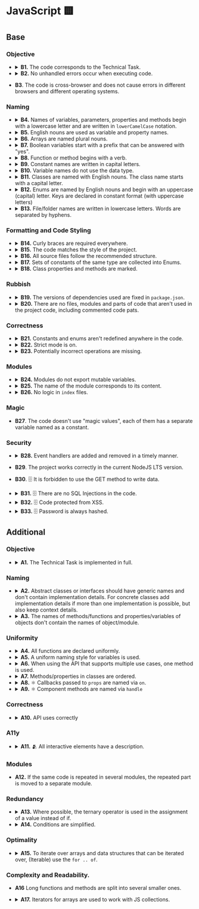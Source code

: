# JavaScript 🟨

## Base

### Objective

- <details>
    <summary>
      <b>B1.</b> The code corresponds to the Technical Task.
    </summary>
    <p>

      All the mandatory tasks of the TT have been fulfilled.

    </p>
  </details>

- <details>
    <summary>
      <b>B2.</b> No unhandled errors occur when executing code.
    </summary>
    <p>

      Data loading and working with the app, no errors occur, the app doesn't break.

    </p>
  </details>

- **B3**. The code is cross-browser and does not cause errors in different browsers and different operating systems.

### Naming

- <details>
    <summary>
      <b>B4.</b> Names of variables, parameters, properties and methods begin with a lowercase letter and are written in <code>lowerCamelCase</code> notation.
    </summary>
    <p>

      `Enums`, <code>Classes</code> and <code>Types</code> are exceptions.

    </p>
  </details>

- <details>
    <summary>
      <b>B5.</b> English nouns are used as variable and property names.
    </summary>
    <p>

      Abbreviations in words are prohibited. Abbreviated variable names can be used only if the name is common (<code>err</code>, <code>xhr</code>, <code>evt</code>, <code>src</code>, <code>i</code> and etc).

    </p>
  </details>

- <details>
    <summary>
      <b>B6.</b> Arrays are named plural nouns.
    </summary>
    <p>

      Bad:

      ```javascript
      const age = [10, 15, 22];
      const name = ['John', 'Pit', 'Brew'];

      const cat = {
        name: 'Pit',
        friend: ['Nike', 'Sof', 'Kat'],
      };
      ```

      Good:

      ```javascript
      const ages = [10, 15, 22];
      const names = ['John', 'Pit', 'Brew'];

      const cat = {
        name: 'Pit',
        friends: ['Nike', 'Sof', 'Kat'],
      };
      ```

    </p>
  </details>

- <details>
    <summary>
      <b>B7.</b> Boolean variables start with a prefix that can be answered with "yes".
    </summary>
    <p>

      Bad:

      ```javascript
      const login = true;

      const isNotRemoved = Boolean(!payload);
      if (isNotRemoved) {
      }

      const cat = {
        name: 'Pit',
        friend: false,
      };
      ```

      Good:

      ```javascript
      const isLogin = true;

      const isRemoved = Boolean(payload);
      if (!isRemoved) {
      }

      const cat = {
        name: 'Pit',
        hasFriends: false,
      };
      ```

    </p>
  </details>

- <details>
    <summary>
      <b>B8.</b> Function or method begins with a verb.
    </summary>
    <p>

      Exceptions:

      1. Functions constructors.
      2. Handler functions or callbacks.

      Bad:

      ```javascript
      const action = (names) => {
        console.log(names);
      };

      const cat = {
        name: 'Pit',
        action() {
          console.log('Meow');
        },
      };

      const randomNumber = () => Math.random();
      ```

      Good:

      ```javascript
      const printNames = (names) => {
        console.log(names);
      };

      const cat = {
        name: 'Pit',
        say() {
          console.log('Meow');
        },
      };

      const getRandomNumber = () => Math.random();
      ```

    </p>
  </details>

- <details>
    <summary>
      <b>B9.</b> Constant names are written in capital letters.
    </summary>
    <p>

      Words are separated by underscores (`UPPER_SNAKE_CASE`), for example:

      ```javascript
      const MAX_HEIGHT = 6996;
      const IDX_NOT_FOUND = -1;
      ```

    </p>
  </details>

- <details>
    <summary>
      <b>B10.</b> Variable names do not use the data type.
    </summary>
    <p>

      Bad:

      ```javascript
      const filtersArray = ['all', 'past', 'feature'];

      const catObject = {
        name: 'Pit',
        age: 7,
      };
      ```

      Good:

      ```javascript
      const filters = ['all', 'past', 'feature'];

      const cat = {
        name: 'Pit',
        age: 7,
      };
      ```

    </p>
  </details>

- <details>
    <summary>
      <b>B11.</b> Classes are named with English nouns. The class name starts with a capital letter.
    </summary>
    <p>

      Bad:

      ```typescript
      class wizard {}
      ```

      Good:

      ```typescript
      // class
      class Wizard {}
      ```

    </p>
  </details>

- <details>
    <summary>
      <b>B12.</b> Enums are named by English nouns and begin with an uppercase (capital) letter. Keys are declared in constant format (with uppercase letters)
    </summary>
    <p>

      Bad:

      ```typescript
      const statusCodes = {
        ok: 200,
        notFound: 404,
        badRequest: 400,
      };

      enum STATUS_CODE {
        Ok = 200,
        NotFound = 404,
        BadRequest = 400,
      }
      ```

      Good:

      ```typescript
      const StatusCode = {
        OK: 200,
        NOT_FOUND: 404,
        BAD_REQUEST: 400,
      };

      enum StatusCode {
        OK = 200,
        NOT_FOUND = 404,
        BAD_REQUEST = 400,
      }
      ```

    </p>
  </details>

- <details>
    <summary>
      <b>B13.</b> File/folder names are written in lowercase letters. Words are separated by hyphens.
    </summary>
    <p>

      In order to avoid name conflicts in different operating systems, it is better to use the least conflicting way of naming files - lowercase letters separated by a hyphen.

      Bad

      ```typescript
      // src/components/common/Button/Button.tsx
      // src/services/UserService/UserService.ts
      ```

      Good

      ```typescript
      // src/components/common/button/button.tsx
      // src/services/user-service/user-service.ts
      ```

    </p>
  </details>

### Formatting and Code Styling

- <details>
    <summary>
      <b>B14.</b> Curly braces are required everywhere.
    </summary>
    <p>

      In any constructions that imply the use of a code block (curly braces), such as `for`, `while`, `if`, `switch`, `function`, the code block is necessarily used, even if the statement consists of one line.

      Bad

      ```typescript
      if (x % 2 === 1) isEven = false;

      switch (actionType) {
        case ActionType.START_LOADING:
          return {
            ...state,
            isLoading: true,
          };
        case ActionType.END_LOADING:
          return {
            ...state,
            isLoading: false,
          };
      }
      ```

      Good

      ```typescript
      if (x % 2 === 1) {
        isEven = false;
      }

      switch (actionType) {
        case ActionType.START_LOADING: {
          return {
            ...state,
            isLoading: true,
          };
        }
        case ActionType.END_LOADING: {
          return {
            ...state,
            isLoading: false,
          };
        }
      }
      ```

      The exceptions are single-line arrow functions, which can be used without the required blocks of code:

      ```typescript
      const checkedCheckboxes = checkboxes.filter((checkbox) => checkbox.checked);
      ```

    </p>
  </details>

- <details>
    <summary>
      <b>B15.</b> The code matches the style of the project.
    </summary>
    <p>

      There are no errors when checking the project with `ESLint`, `Stylelint` and `EditorConfigChecker`.

      Rules aren't overridden anywhere in the source code.

    </p>
  </details>

- <details>
    <summary>
      <b>B16.</b> All source files follow the recommended structure.
    </summary>
    <p>

      ```typescript
      // 1. Imports
      import { getUniqueItems } from 'helpers';

      // 2. Data structures/types
      const COLORS = ['red', 'green', 'blue'];

      // 3. Declaring variables whose value is known before the program starts
      const colorPicker = document.querySelector('.color-picker');

      // 4. Functions
      const getUniqueColors = (userColors, defaultColors) => {
        return getUniqueItems(userColors, defaultColors);
      };

      // 5. Program code
      const rightColors = getColorsIntersection(colorPicker.value, DEFAULT_COLORS);

      // 6. Exports
      export { rightColors };
      ```

      Some blocks may be missing, but the rest should still adhere to the order.

    </p>
  </details>

- <details>
    <summary>
      <b>B17.</b> Sets of constants of the same type are collected into Enums.
    </summary>
    <p>

      Bad:

      ```typescript
      const LOAD_USERS_START = 'LOAD_USERS_START';
      const LOAD_USERS_END = 'LOAD_USERS_END';
      const LOAD_USERS_ERROR = 'LOAD_USERS_ERROR';
      ```

      Good:

      ```typescript
        const UsersActionType = {
          LOAD_USERS_START: 'LOAD_USERS_START',
          LOAD_USERS_END: 'LOAD_USERS_END',
          LOAD_USERS_ERROR: 'LOAD_USERS_ERROR'
        }

        // or

        enum UsersActionType = {
          LOAD_USERS_START = 'LOAD_USERS_START',
          LOAD_USERS_END = 'LOAD_USERS_END',
          LOAD_USERS_ERROR = 'LOAD_USERS_ERROR'
        }
      ```

    </p>
    <p>
      Note: constants that are used in the same context, but has different purposes should be split into different enums or separate constants

      Bad:

      ```typescript
      const CompensationComputation = {
        HOLIDAY_COMPENSATION: 1.7,
        OVERTIME_COMPENSATION: 1.5,
        OVERTIME_THRESHOLD: 1.1, //related not to compensation rate, but to overtime hours calculation
      };
      ```

      Good:

      ```typescript
      const CompensationCoefficient = {
        HOLIDAY_COMPENSATION: 1.7,
        OVERTIME_COMPENSATION: 1.5,
      };

      const OVERTIME_THRESHOLD = 1.1;
      ```

    </p>
  </details>

- <details>
    <summary>
      <b>B18.</b> Class properties and methods are marked.
    </summary>
    <p>

      Bad:

      ```typescript
      class Animal {
        constructor({ name }) {
          this.privateName = name;
        }

        getPrivateName() {
          return this.privateName;
        }
      }
      ```

      Good:

      ```typescript
      class Animal {
        constructor({ name }) {
          this._privateName = name;
        }

        getPrivateName() {
          return this._privateName;
        }
      }

      // or

      class Animal {
        constructor({ name }) {
          this.#privateName = name;
        }

        getPrivateName() {
          return this.#privateName;
        }
      }

      // or

      class Animal {
        private privateName;

        constructor({ name }) {
          this.privateName = name;
        }

        private getPrivateName() {
          return this.privateName;
        }
      }
      ```

    </p>
  </details>

### Rubbish

- <details>
    <summary>
      <b>B19.</b> The versions of dependencies used are fixed in <code>package.json</code>.
    </summary>
    <p>

      The dependency lists in the package.json file indicate the exact versions of the packages used. The version must be specified. `^`, `*` and `~` are not allowed.

    </p>
  </details>

- <details>
    <summary>
      <b>B20.</b> There are no files, modules and parts of code that aren't used in the project code, including commented code pats.
    </summary>
    <p>

      There are no script files that are "dead code" that is never executed.

    </p>
  </details>

### Correctness

- <details>
    <summary>
      <b>B21.</b> Constants and enums aren't redefined anywhere in the code.
    </summary>
    <p>

      Constants and enum are read-only and are never redefined.

    </p>
  </details>

- <details>
    <summary>
      <b>B22.</b> Strict mode is on.
    </summary>
    <p>

      Unsafe constructions are prohibited in the code. The code runs in strict mode. The `'use strict'` directive is set at the beginning of js-files; or ES modules are used, which by default run in strict mode.

    </p>
  </details>

- <details>
    <summary>
      <b>B23.</b> Potentially incorrect operations are missing.
    </summary>
    <p>

      For example, incorrect addition of two operands as strings. The problem of concatenation precedence over addition.

      Bad:

      ```typescript
      new Date() + 1000;
      ```

      Good:

      ```typescript
      Number(new Date()) + 1000;
      ```

      Potentially incorrect operation of taking the integer part of a number.

      Bad:

      ```typescript
      const minutesNumber = ~~(seconds / 60);
      ```

      Good:

      ```typescript
      const minutesNumber = Math.trunc(seconds / 60);
      ```

    </p>
  </details>

### Modules

- <details>
    <summary>
      <b>B24.</b> Modules do not export mutable variables.
    </summary>
    <p>
      A module shouldn't export a variable whose value may change in the future.

      Bad:

      ```typescript
      let latestResult;

      export { latestResult };
      ```

      Good:

      ```typescript
      const latestResult = loadLatestResult();

      export { latestResult };
      ```

    </p>
  </details>

- <details>
    <summary>
      <b>B25.</b> The name of the module corresponds to its content.
    </summary>
    <p>

      Different logical parts of the code are placed in separate module files. The name of the module must match its content. For example, if the module contains the `GameView` class, then the name of the module should be `game-view.js`.

    </p>
  </details>

- <details>
    <summary>
      <b>B26.</b> No logic in <code>index</code> files.
    </summary>
    <p>

      Files named `index` are used for export only. They should not contain additional code that can be used in other parts of the application.

      Bad:

      ```typescript
      // logger/index.ts
      const rewriteFile = (filePath: string) => {};

      export { rewriteFile };
      ```

      Good:

      ```typescript
      // logger/index.ts
      import { rewriteFile } from './rewrite-file';
      import { somethingElse } from './something-else';

      export { rewriteFile, somethingElse };
      ```

    </p>
  </details>

### Magic

- **B27**. The code doesn't use "magic values", each of them has a separate variable named as a constant.

### Security

- <details>
    <summary>
      <b>B28.</b> Event handlers are added and removed in a timely manner.
    </summary>
    <p>

      Event handlers are added only when the element appears on the page and are removed when it disappear.

    </p>
  </details>

- **B29**. The project works correctly in the current NodeJS LTS version.

- **B30**. 🗄 It is forbidden to use the GET method to write data.

- <details>
    <summary>
      <b>B31.</b> 🗄 There are no SQL Injections in the code.
    </summary>
    <p>

      While working with a database, all SQL queries must be protected from SQL injection.

    </p>
  </details>

- <details>
    <summary>
      <b>B32.</b> 🗄 Code protected from XSS.
    </summary>
    <p>

      It isn't allowed to display unfiltered information received from the user, because XSS attack is possible.

    </p>
  </details>

- <details>
    <summary>
      <b>B33.</b> 🗄 Password is always hashed.
    </summary>
    <p>

      The database shouldn't store passwords as clear text. The hash of the password is saved instead of passwords. Use cryptographic hashes or secure key derivation functions, such as `Argon2`. Add salt and pepper to passwords manually, if it is not supported by selected library/function.

    </p>
  </details>

## Additional

### Objective

- <details>
    <summary>
      <b>A1.</b> The Technical Task is implemented in full.
    </summary>
    <p>

      All mandatory and optional tasks of the TT have been fulfilled.

    </p>
  </details>

### Naming

- <details>
    <summary>
      <b>A2.</b> Abstract classes or interfaces should have generic names and don't contain implementation details. For concrete classes add implementation details if more than one implementation is possible, but also keep context details.
    </summary>
    <p>

      Bad:

      ```typescript
      //Storage what? LocalStorage, FileStorage, Storage as an entity in your domain?
      class Storage {
        public getItem(location: string) {}
      }

      //Too concrete, requires knowing what S3 is, context derivation is required
      class S3 {
        public getItem(location: string) {}
      }
      ```

      Good:

      ```typescript
      //Clear intent, this is infrastructural code
      interface FileStorage {
        getItem(location: string): Promise<Buffer>
      }

      //We know that this is an S3 implementation of FileStorage just by checking the name
      class S3FileStorage implements FileStorage {
        ...
      }

      //Although this does not implement any interface, other implementations are possible, so we add implementation details
      class EuropeanCentralBankCurrencyConverter {
        public getConversionRate(from: Currency, to: Currency);
      }
      ```

    </p>
  </details>

- <details>
    <summary>
      <b>A3.</b> The names of methods/functions and properties/variables of objects don't contain the names of object/module.
    </summary>
    <p>

      Bad:

      ```typescript
      const popup = {
        openPopup() {
          console.log('I will open popup');
        },
      };

      const wizard = {
        wizardName: 'Gandalf',
      };
      ```

      Good:

      ```typescript
      const popup = {
        open() {
          console.log('I will open popup');
        },
      };

      const wizard = {
        name: 'Gandalf',
      };
      ```

      Bad:

      ```typescript
      // src/validation-schemas/users/login.validation-schema.ts

      const userValidationSchema = {};
      ```

      Good:

      ```typescript
      // src/validation-schemas/users/login.validation-schema.ts

      const user = {};

      // src/components/sign-in/sign-in.tsx
      import { user as userValidationSchema } from 'validation-schemas';
      ```

    </p>
  </details>

### Uniformity

- <details>
    <summary>
      <b>A4.</b> All functions are declared uniformly.
    </summary>
    <p>

      Arrow functions are used when declaring functions. A special method syntax is used to declare object methods.

    </p>
  </details>

- <details>
    <summary>
      <b>A5.</b> A uniform naming style for variables is used.
    </summary>
    <p>

      Variable naming style is used the same in all modules, for example:

      If the variables that store the DOM element contain the word Element or anything else, it must be the same everywhere

      Bad:

      ```typescript
      const popupMainElement = document.querySelector('.popup');
      const sidebarNode = document.querySelector('.sidebar');
      const similarContainer = popupMainElement.querySelector('ul.similar');
      ```

      Good:

      ```typescript
      const popupMainElement = document.querySelector('.popup');
      const sidebarElement = document.querySelector('.sidebar');
      const similarContainerElement = popupMainElement.querySelector('ul.similar');
      ```

      Also good

      ```typescript
      const popupMainNode = document.querySelector('.popup');
      const sidebarNode = document.querySelector('.sidebar');
      const similarContainerNode = popupMainNode.querySelector('ul.similar');
      ```

    </p>
  </details>

- <details>
    <summary>
      <b>A6.</b> When using the API that supports multiple use cases, one method is used.
    </summary>
    <p>

      If there are several different APIs that allow you to solve the same problem, for example, finding an element by id in the DOM tree, then only one of these APIs is used in the project.

      Bad:

      ```typescript
      const popupMainElement = document.querySelector('#popup');
      const sidebarElement = document.getElementById('sidebar');

      const popupClassName = popupMainElement.getAttribute('class');
      const sidebarClassName = sidebarElement.className;
      ```

      Good:

      ```typescript
      const popupMainElement = document.querySelector('#popup');
      const sidebarElement = document.querySelector('#sidebar');

      const popupClassName = popupMainElement.getAttribute('class');
      const sidebarClassName = sidebarElement.getAttribute('class');

      // or

      const popupMainElement = document.getElementById('popup');
      const sidebarElement = document.getElementById('sidebar');

      const popupClassName = popupMainElement.className;
      const sidebarClassName = sidebarElement.className;
      ```

    </p>
  </details>

- <details>
    <summary>
      <b>A7.</b> Methods/properties in classes are ordered.
    </summary>
    <p>

      1. Constructor.
      2. Class property getters and setters.
      3. The main methods of the class:
      4. Overloaded methods of the parent class.
      5. Class methods;
      6. Private methods;
      7. Event handlers.
      8. Static methods.

    </p>
  </details>

- <details>
    <summary>
      <b>A8.</b> ⚛️ Callbacks passed to <code>props</code> are named via <code>on</code>.
    </summary>
    <p>

      ```jsx
      <ListItem onClick="{handleBtnClick}" />
      ```

        </p>
        <p>
        Alternative naming(default function naming) MAY be applied to:
        - Render props
        - Injecting behavior via HOCs
        - Explicit side-effect based calls(fetching data or direct DOM interactions)
        - Injected functions that are not event handlers

      ```tsx
      //HOC and injected behavior
      const withModal = (ModalBody) => {
        const [isOpen, setIsOpen] = React.useState(false);
        const handleClose = React.useCallback(() => setIsOpen(false), [setIsOpen]);
        //some logic;

        //NOTE: closeModal MIGHT be used as a name in this case, but onClose would be ok too
        return isOpen ? <ModalBody closeModal={handleClose} /> : null;
      };
      ```

    </p>
  </details>

- <details>
    <summary>
      <b>A9.</b> ⚛️ Component methods are named via <code>handle</code>
    </summary>
    <p>

      ```jsx
      const Dashboard = () => {
        const handleBtnClick = () => {};

        return <ListItem onClick={handleBtnClick} />;
      };
      ```

    </p>
  </details>

### Correctness

- <details>
    <summary>
      <b>A10.</b> API uses correctly
    </summary>
    <p>

      Valid values are passed as expected by the specification.

      Bad:

      ```typescript
      const isPressed = element.getAttribute('aria-pressed', false);
      ```

      Good:

      ```typescript
      const isPressed = element.getAttribute('aria-pressed');
      ```

      ```typescript
      let greeting = 'Привет';

      wizards.map((wizard) => {
        greeting += `, ${wizard.name}`;
      });

      console.log(`${greeting}!`);
      ```

      Good:

      ```typescript
      const greeting = 'Привет';

      const names = wizards.map((wizard) => {
        return wizard.name;
      });

      console.log(`${greeting} ${names.join(', ')}!`);
      ```

    </p>
  </details>

### A11y

- <details>
    <summary>
      <b>A11.</b> 🫂 All interactive elements have a description.
    </summary>
    <p>

      Bad:

      ```html
      <input placeholder="First Name" />

      <button onClick="{handleEditUserClick}"></button>

      <a href="{AppRoute.DASHBOARD}"></a>

      <button onClick="{handleEditUserClick}"><img src="img/user.svg" /></button>

      <a href="{AppRoute.DASHBOARD}"><img src="img/arrow.svg" /></a>
      ```

      Good:

      ```html
      <label class="visually-hidden" for="first-name">First name</label>
      <input id="first-name" placeholder="First Name" />

      <button onClick="{handleEditUserClick}">
        <span className="visually-hidden">Edit user</span>
      </button>

      <a href="{AppRoute.DASHBOARD}">
        <span className="visually-hidden">Go to dashboard</span>
      </a>

      <label>
        <span class="visually-hidden">First name</span>
        <input placeholder="First Name" />
      </label>

      <button onClick="{handleEditUserClick}">
        <img src="img/user.svg" alt="" />
        <span className="visually-hidden">Edit user</span>
      </button>

      <a href="{AppRoute.DASHBOARD}">
        <img src="img/arrow.svg" alt="" />
        <span className="visually-hidden">Go to dashboard</span>
      </a>

      <input aria-label="First name" placeholder="First Name" />
      ```

    </p>
  </details>

### Modules

- **A12.** If the same code is repeated in several modules, the repeated part is moved to a separate module.

### Redundancy

- <details>
    <summary>
      <b>A13.</b> Where possible, the ternary operator is used in the assignment of a value instead of if.
    </summary>
    <p>

      Bad:

      ```typescript
      let sex;

      if (male) {
        sex = 'Man';
      } else {
        sex = 'Woman';
      }
      ```

      Good:

      ```typescript
      const sex = male ? 'Man' : 'Woman';
      ```

    </p>
  </details>

- <details>
    <summary>
      <b>A14.</b> Conditions are simplified.
    </summary>
    <p>

      If the function returns a boolean value, do not use `if..else` with unnecessary `return`.

      Bad:

      ```typescript
      const checkIsEquals = (firstValue, secondValue) => {
        if (firstValue === secondValue) {
          return true;
        } else {
          return false;
        }
      };
      ```

      Good:

      ```typescript
      const checkIsEquals = (firstValue, secondValue) => {
        return firstValue === secondValue;
      };
      ```

    </p>
  </details>

### Optimality

- <details>
    <summary>
      <b>A15.</b> To iterate over arrays and data structures that can be iterated over, (Iterable) use the <code>for .. of</code>.
    </summary>
    <p>

      Where an array element index isn't required, or where all elements of an iterable data structure need to be traversed, a `for .. of` loop is used instead of a `for` loop.

      Bad:

      ```typescript
      for (let i = 0; i < levels.length; i++) {
        const level = levels[i];
        renderLevel(level);
      }
      ```

      Good:

      ```typescript
      for (const level of levels) {
        renderLevel(level);
      }
      ```

    </p>
  </details>

### Complexity and Readability.

- **A16** Long functions and methods are split into several smaller ones.

- <details>
    <summary>
      <b>A17.</b> Iterators for arrays are used to work with JS collections.
    </summary>
    <p>

      Iterators are used to transform arrays - `forEach`, `map`, `filter`, and etc.

      ```typescript
      elements.forEach((element) => {
        element.addEventListener('click', () => {
          console.log(element);
        });
      });
      ```

    </p>
  </details>

